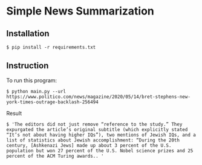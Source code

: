 # Simple News Summarization

## Installation
    $ pip install -r requirements.txt

## Instruction
To run this program:

    $ python main.py --url https://www.politico.com/news/magazine/2020/05/14/bret-stephens-new-york-times-outrage-backlash-256494

Result

    $ 'The editors did not just remove “reference to the study.” They expurgated the article’s original subtitle (which explicitly stated “It’s not about having higher IQs”), two mentions of Jewish IQs, and a list of statistics about Jewish accomplishment: “During the 20th century, [Ashkenazi Jews] made up about 3 percent of the U.S. population but won 27 percent of the U.S. Nobel science prizes and 25 percent of the ACM Turing awards.. '